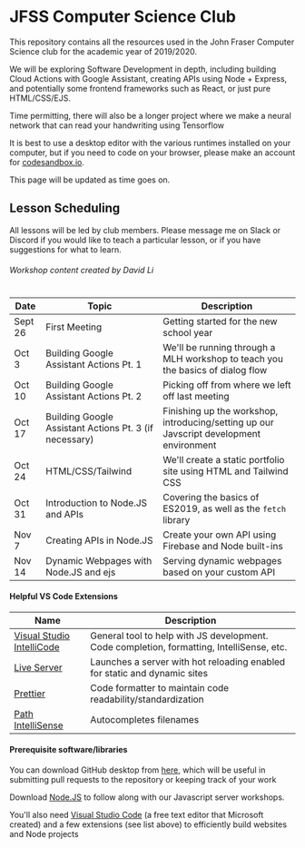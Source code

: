 # JFSS Computer Science Club

This repository contains all the resources used in the John Fraser Computer Science club for the academic year of 2019/2020. 

We will be exploring Software Development in depth, including building Cloud Actions with Google Assistant, creating APIs using Node + Express, and potentially some frontend frameworks such as React, or just pure HTML/CSS/EJS.

Time permitting, there will also be a longer project where we make a neural network that can read your handwriting using Tensorflow

It is best to use a desktop editor with the various runtimes installed on your computer, but if you need to code on your browser, please make an account for [codesandbox.io](Codesandbox).

This page will be updated as time goes on.


## Lesson Scheduling

All lessons will be led by club members. Please message me on Slack or Discord if you would like to teach a particular lesson, or if you have suggestions for what to learn.

###### Workshop content created by David Li

# 

| Date | Topic | Description |
| ------ | ------ | ------ |
| Sept 26 | First Meeting | Getting started for the new school year |
| Oct 3 | Building Google Assistant Actions Pt. 1 | We'll be running through a MLH workshop to teach you the basics of dialog flow|
| Oct 10 | Building Google Assistant Actions Pt. 2 | Picking off from where we left off last meeting |
| Oct 17 | Building Google Assistant Actions Pt. 3 (if necessary) | Finishing up the workshop, introducing/setting up our Javscript development environment |
| Oct 24 | HTML/CSS/Tailwind | We'll create a static portfolio site using HTML and Tailwind CSS |
| Oct 31 | Introduction to Node.JS and APIs | Covering the basics of ES2019, as well as the `fetch` library |
| Nov 7 | Creating APIs in Node.JS | Create your own API using Firebase and Node built-ins |
| Nov 14 | Dynamic Webpages with Node.JS and ejs | Serving dynamic webpages based on your custom API |

#### Helpful VS Code Extensions

| Name | Description |
| ------ | ------ |
| [Visual Studio IntelliCode](https://marketplace.visualstudio.com/items?itemName=VisualStudioExptTeam.vscodeintellicode) | General tool to help with JS development. Code completion, formatting, IntelliSense, etc. |
| [Live Server](https://marketplace.visualstudio.com/items?itemName=ritwickdey.LiveServer) | Launches a server with hot reloading enabled for static and dynamic sites |
| [Prettier](https://marketplace.visualstudio.com/items?itemName=esbenp.prettier-vscode) | Code formatter to maintain code readability/standardization |
| [Path IntelliSense](https://marketplace.visualstudio.com/items?itemName=christian-kohler.path-intellisense) | Autocompletes filenames |

#### Prerequisite software/libraries

You can download GitHub desktop from [here](https://desktop.github.com/), which will be useful in submitting pull requests to the repository or keeping track of your work

Download [Node.JS](https://nodejs.org/en/download/) to follow along with our Javascript server workshops.

You'll also need [Visual Studio Code](https://code.visualstudio.com/download) (a free text editor that Microsoft created) and a few extensions (see list above) to efficiently build websites and Node projects

